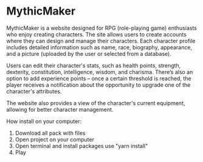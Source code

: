 # MythicMaker

MythicMaker is a website designed for RPG (role-playing game) enthusiasts who enjoy creating characters. The site allows users to create accounts where they can design and manage their characters. Each character profile includes detailed information such as name, race, biography, appearance, and a picture (uploaded by the user or selected from a database).

Users can edit their character's stats, such as health points, strength, dexterity, constitution, intelligence, wisdom, and charisma. There’s also an option to add experience points – once a certain threshold is reached, the player receives a notification about the opportunity to upgrade one of the character's attributes.

The website also provides a view of the character's current equipment, allowing for better character management.

How install on your computer: 
1. Download all pack with files
2. Open project on your computer 
3. Open terminal and install packages use "yarn install"
4. Play
